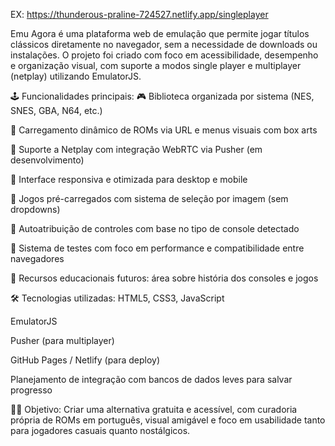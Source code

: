 EX: https://thunderous-praline-724527.netlify.app/singleplayer

Emu Agora é uma plataforma web de emulação que permite jogar títulos clássicos diretamente no navegador, sem a necessidade de downloads ou instalações. O projeto foi criado com foco em acessibilidade, desempenho e organização visual, com suporte a modos single player e multiplayer (netplay) utilizando EmulatorJS.

🕹️ Funcionalidades principais:
🎮 Biblioteca organizada por sistema (NES, SNES, GBA, N64, etc.)

📁 Carregamento dinâmico de ROMs via URL e menus visuais com box arts

👥 Suporte a Netplay com integração WebRTC via Pusher (em desenvolvimento)

📱 Interface responsiva e otimizada para desktop e mobile

💾 Jogos pré-carregados com sistema de seleção por imagem (sem dropdowns)

🔄 Autoatribuição de controles com base no tipo de console detectado

🧪 Sistema de testes com foco em performance e compatibilidade entre navegadores

🧠 Recursos educacionais futuros: área sobre história dos consoles e jogos

🛠️ Tecnologias utilizadas:
HTML5, CSS3, JavaScript

EmulatorJS

Pusher (para multiplayer)

GitHub Pages / Netlify (para deploy)

Planejamento de integração com bancos de dados leves para salvar progresso

👨‍💻 Objetivo:
Criar uma alternativa gratuita e acessível, com curadoria própria de ROMs em português, visual amigável e foco em usabilidade tanto para jogadores casuais quanto nostálgicos.
